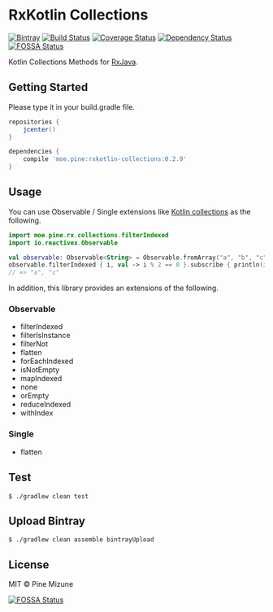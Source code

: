 # RxKotlin Collections
[![Bintray](https://img.shields.io/bintray/v/pinemz/maven/rxkotlin-collections.svg?style=flat-square)](https://bintray.com/pinemz/maven/rxkotlin-collections/view) [![Build Status](https://img.shields.io/travis/pine/rxkotlin-collections/master.svg?style=flat-square)](https://travis-ci.org/pine/rxkotlin-collections) [![Coverage Status](https://img.shields.io/coveralls/pine/rxkotlin-collections/master.svg?style=flat-square)](https://coveralls.io/github/pine/rxkotlin-collections?branch=master) [![Dependency Status](https://img.shields.io/versioneye/d/user/projects/56f2a16f35630e0034fd9c8a.svg?style=flat-square)](https://www.versioneye.com/user/projects/56f2a16f35630e0034fd9c8a)
[![FOSSA Status](https://app.fossa.io/api/projects/git%2Bgithub.com%2Fpine%2Frxkotlin-collections.svg?type=shield)](https://app.fossa.io/projects/git%2Bgithub.com%2Fpine%2Frxkotlin-collections?ref=badge_shield)

Kotlin Collections Methods for [RxJava](https://github.com/ReactiveX/RxJava).

## Getting Started
Please type it in your build.gradle file.

```groovy
repositories {
    jcenter()
}

dependencies {
    compile 'moe.pine:rxkotlin-collections:0.2.9'
}
```

## Usage
You can use Observable / Single extensions like [Kotlin collections](https://kotlinlang.org/api/latest/jvm/stdlib/kotlin.collections/) as the following.

```kotlin
import moe.pine.rx.collections.filterIndexed
import io.reactivex.Observable

val observable: Observable<String> = Observable.fromArray("a", "b", "c")
observable.filterIndexed { i, val -> i % 2 == 0 }.subscribe { println(it) }
// => "a", "c"
```

In addition, this library provides an extensions of the following.

### Observable
- filterIndexed
- filterIsInstance
- filterNot
- flatten
- forEachIndexed
- isNotEmpty
- mapIndexed
- none
- orEmpty
- reduceIndexed
- withIndex

### Single
- flatten

## Test

```
$ ./gradlew clean test
```

## Upload Bintray

```
$ ./gradlew clean assemble bintrayUpload
```

## License
MIT &copy; Pine Mizune



[![FOSSA Status](https://app.fossa.io/api/projects/git%2Bgithub.com%2Fpine%2Frxkotlin-collections.svg?type=large)](https://app.fossa.io/projects/git%2Bgithub.com%2Fpine%2Frxkotlin-collections?ref=badge_large)